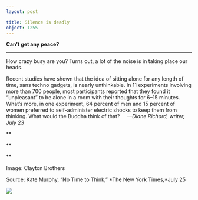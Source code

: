 ```yaml
---
layout: post

title: Silence is deadly
object: 1255
---
```

**Can’t get any peace?**

****

How crazy busy are you? Turns out, a lot of the noise is in taking place our heads.

Recent studies have shown that the idea of sitting alone for any length of time, sans techno gadgets, is nearly unthinkable. In 11 experiments involving more than 700 people, most participants reported that they found it  “unpleasant” to be alone in a room with their thoughts for 6–15 minutes. What’s more, in one experiment, 64 percent of men and 15 percent of women preferred to self-administer electric shocks to keep them from thinking. What would the Buddha think of that?  
   *—Diane Richard, writer, July 23*

**

**

**

Image: Clayton Brothers

Source: Kate Murphy, “No Time to Think,” *The New York Times,*July 25

![]({{siteurl.base}}/images/14-07-30_54.30_SilenceEDIT-1.jpeg)

